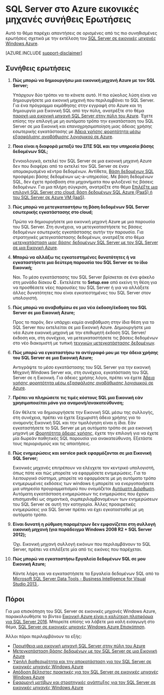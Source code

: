 <properties
    pageTitle="SQL Server στο Azure εικονικές μηχανές συνήθεις Ερωτήσεις | Microsoft Azure"
    description="Σε αυτό το άρθρο παρέχει απαντήσεις σε συνήθεις ερωτήσεις σχετικά με την εκτέλεση του SQL Server σε VM Azure."
    services="virtual-machines-windows"
    documentationCenter=""
    authors="v-shysun"
    manager="felixwu"
    editor=""
    tags="azure-service-management"/>

<tags
    ms.service="virtual-machines-windows"
    ms.devlang="na"
    ms.topic="article"
    ms.tgt_pltfrm="vm-windows-sql-server"
    ms.workload="infrastructure-services"
    ms.date="09/13/2016"
    ms.author="v-shysun"/>

# <a name="sql-server-on-azure-virtual-machines-faq"></a>SQL Server στο Azure εικονικές μηχανές συνήθεις Ερωτήσεις

Αυτό το θέμα παρέχει απαντήσεις σε ορισμένες από τις πιο συνηθισμένες ερωτήσεις σχετικά με την εκτέλεση του [SQL Server σε εικονικές μηχανές Windows Azure](https://azure.microsoft.com/services/virtual-machines/sql-server/).

[AZURE.INCLUDE [support-disclaimer](../../includes/support-disclaimer.md)]

## <a name="frequently-asked-questions"></a>Συνήθεις ερωτήσεις

1. **Πώς μπορώ να δημιουργήσω μια εικονική μηχανή Azure με τον SQL Server;**

    Υπάρχουν δύο τρόποι να το κάνετε αυτό. Η πιο εύκολος λύση είναι να δημιουργήσετε μια εικονική μηχανή που περιλαμβάνει το SQL Server. Για ένα πρόγραμμα εκμάθησης στην εγγραφή στο Azure και τη δημιουργία μια Εικονική SQL από την πύλη, ανατρέξτε στο θέμα [παροχή μια εικονική μηχανή SQL Server στην πύλη του Azure](virtual-machines-windows-portal-sql-server-provision.md). Έχετε επίσης την επιλογή με μη αυτόματο τρόπο την εγκατάσταση του SQL Server σε μια Εικονική και επαναχρησιμοποίηση μιας άδειας χρήσης εσωτερικής εγκατάστασης με [Άδεια χρήσης φορητότητα μέσω εξασφάλισης αναβάθμισης λογισμικού σε Azure](https://azure.microsoft.com/pricing/license-mobility/).

1. **Ποια είναι η διαφορά μεταξύ του ΣΠΣ SQL και την υπηρεσία βάσης δεδομένων SQL;**

    Εννοιολογικά, εκτελεί τον SQL Server σε μια εικονική μηχανή Azure δεν που διαφέρει από το εκτελεί τον SQL Server σε έναν απομακρυσμένο κέντρα δεδομένων. Αντίθετα, [Βάση δεδομένων SQL](../sql-database/sql-database-technical-overview.md) προσφέρει βάσης δεδομένων ως-a-υπηρεσίας. Με βάση δεδομένων SQL, δεν έχετε πρόσβαση στα μηχανήματα που φιλοξενεί τις βάσεις δεδομένων. Για μια πλήρη σύγκριση, ανατρέξτε στο θέμα [Επιλέξτε μια επιλογή SQL Server στο cloud: βάση δεδομένων SQL Azure (PaaS) ή του SQL Server σε Azure VM (IaaS)](../sql-database/sql-database-paas-vs-sql-server-iaas.md).

1. **Πώς μπορώ να μετεγκαταστήσω τη βάση δεδομένων SQL Server εσωτερικής εγκατάστασης στο cloud;**

    Πρώτα να δημιουργήσετε μια εικονική μηχανή Azure με μια παρουσία του SQL Server. Στη συνέχεια, να μετεγκαταστήσετε τις βάσεις δεδομένων εσωτερικής εγκατάστασης αυτήν την παρουσία. Για στρατηγικές μετεγκατάστασης δεδομένων, ανατρέξτε στο θέμα [μετεγκατάσταση μιας βάσης δεδομένων SQL Server με τον SQL Server σε μια Εικονική Azure](virtual-machines-windows-migrate-sql.md).

2. **Μπορώ να αλλάξω τις εγκατεστημένες δυνατότητες ή να εγκαταστήσετε μια δεύτερη παρουσία του SQL Server σε το ίδιο Εικονική;**

    Ναι. Το μέσο εγκατάστασης του SQL Server βρίσκεται σε ένα φάκελο στη μονάδα δίσκου **C** . Εκτελέστε το **Setup.exe** από εκείνη τη θέση για να προσθέσετε νέες παρουσίες του SQL Server ή για να αλλάξετε άλλες δυνατότητες που είναι εγκατεστημένες του SQL Server στον υπολογιστή.

3. **Πώς μπορώ να αναβαθμίσω σε μια νέα έκδοση/έκδοση του SQL Server σε μια Εικονική Azure;**

    Προς το παρόν, δεν υπάρχει καμία αναβάθμιση στην ίδια θέση για το SQL Server που εκτελείται σε μια Εικονική Azure. Δημιουργήστε μια νέα Azure εικονική μηχανή με την επιθυμητή έκδοση SQL Server/έκδοση και, στη συνέχεια, να μετεγκαταστήσετε τις βάσεις δεδομένων στο νέο διακομιστή με τυπική [τεχνικών μετεγκατάστασης δεδομένων](virtual-machines-windows-migrate-sql.md).

4. **Πώς μπορώ να εγκαταστήσω το αντίγραφό μου με την άδεια χρήσης του SQL Server σε μια Εικονική Azure;**

    Αντιγράψτε το μέσο εγκατάστασης του SQL Server για την εικονική Μηχανή Windows Server και, στη συνέχεια, εγκατάσταση του SQL Server σε η Εικονική. Για άδειες χρήσης λόγοι, πρέπει να έχετε [Άδεια χρήσης φορητότητα μέσω εξασφάλισης αναβάθμισης λογισμικού σε Azure](https://azure.microsoft.com/pricing/license-mobility/).

5. **Πρέπει να πληρώσετε τις τιμές κόστους SQL μια Εικονική εάν χρησιμοποιείται μόνο για αναμονή/ανακατεύθυνση;**

    Εάν θέλετε να δημιουργήσετε την Εικονική SQL μέσω της συλλογής, στη συνέχεια, πρέπει να έχετε ξεχωριστή άδεια χρήσης για το αναμονής Εικονική SQL και την τιμολόγηση είναι η ίδια. Εάν εγκαταστήσετε το SQL Server με μη αυτόματο τρόπο σε μια εικονική μηχανή με [Φορητότητα άδειας χρήσης](https://azure.microsoft.com/pricing/license-mobility/), έχετε την επιλογή για να έχετε μία δωρεάν παθητικές SQL παρουσία για ανακατεύθυνση. Εξετάστε τους περιορισμούς και τις απαιτήσεις.

6. **Πώς ενημερώσεις και service pack εφαρμόζονται σε μια Εικονική SQL Server;**

    Εικονικές μηχανές επιτρέπουν να ελέγχετε τον κεντρικό υπολογιστή, όπως πότε και πώς μπορείτε να εφαρμόσετε ενημερώσεις. Για το λειτουργικό σύστημα, μπορείτε να εφαρμόσετε με μη αυτόματο τρόπο ενημερωμένες εκδόσεις των windows ή μπορείτε να ενεργοποιήσετε μια υπηρεσία προγραμματισμού που ονομάζεται [Αυτόματη Διόρθωση](virtual-machines-windows-classic-sql-automated-patching.md). Αυτόματη εγκατάσταση ενημερώσεων τις ενημερώσεις που έχουν επισημανθεί ως σημαντικά, συμπεριλαμβανομένων των ενημερώσεων του SQL Server σε αυτή την κατηγορία. Άλλες προαιρετικές ενημερώσεις για SQL Server πρέπει να έχει εγκατασταθεί με μη αυτόματο τρόπο.

7. **Είναι δυνατή η ρύθμιση παραμέτρων δεν εμφανίζεται στη συλλογή εικονική μηχανή (για παράδειγμα Windows 2008 R2 + SQL Server 2012);**

    Όχι. Εικονική μηχανή συλλογή εικόνων που περιλαμβάνουν το SQL Server, πρέπει να επιλέξετε μία από τις εικόνες που παρέχεται.

9. **Πώς μπορώ να εγκαταστήσω Εργαλεία δεδομένων SQL σε μου Εικονική Azure;**

    Κάντε λήψη και να εγκαταστήσετε τα Εργαλεία δεδομένων SQL από το [Microsoft SQL Server Data Tools - Business Intelligence for Visual Studio 2013 ](https://www.microsoft.com/en-us/download/details.aspx?id=42313).

## <a name="resources"></a>Πόροι

Για μια επισκόπηση του SQL Server σε εικονικές μηχανές Windows Azure, παρακολουθήστε το βίντεο [Εικονική Azure είναι η καλύτερη πλατφόρμα για SQL Server 2016](https://channel9.msdn.com/Events/DataDriven/SQLServer2016/Azure-VM-is-the-best-platform-for-SQL-Server-2016). Μπορείτε επίσης να λάβετε μια καλή εισαγωγή στο θέμα, [SQL Server σε εικονικές μηχανές Windows Azure Επισκόπηση](virtual-machines-windows-sql-server-iaas-overview.md).

Άλλοι πόροι περιλαμβάνουν τα εξής:

- [Προμήθεια μια εικονική μηχανή SQL Server στην πύλη του Azure](virtual-machines-windows-portal-sql-server-provision.md)
- [Μετεγκατάσταση βάσης δεδομένων με τον SQL Server σε μια Εικονική Azure](virtual-machines-windows-migrate-sql.md)
- [Υψηλή διαθεσιμότητα και την αποκατάσταση για τον SQL Server σε εικονικές μηχανές Windows Azure](virtual-machines-windows-sql-high-availability-dr.md)
- [Απόδοση βέλτιστες πρακτικές για τον SQL Server σε εικονικές μηχανές Windows Azure](virtual-machines-windows-sql-performance.md)
- [Εφαρμογή μοτίβων και στρατηγικές ανάπτυξης για τον SQL Server σε εικονικές μηχανές Windows Azure](virtual-machines-windows-sql-server-app-patterns-dev-strategies.md)
